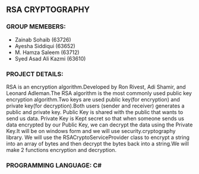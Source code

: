 ## RSA CRYPTOGRAPHY
### GROUP MEMEBERS:
- Zainab Sohaib (63726)
- Ayesha Siddiqui (63652)
- M. Hamza Saleem (63712)
- Syed Asad Ali Kazmi (63610)
### PROJECT DETAILS:
RSA is an encryption algorithm.Developed by Ron Rivest, Adi Shamir, and Leonard Adleman.The RSA algorithm is the most commonly used public key encryption algorithm.Two keys are used public key(for encryption) and private key(for decryption).Both users (sender and receiver) generates a public and private key. Public Key is shared with the public that wants to send us data. Private Key is Kept secret so that when someone sends us data encrypted by our Public Key, we can decrypt the data using the Private Key.It will be on windows form and we will use security.cryptography library. We will use the RSACryptoServiceProvider class to encrypt a string into an array of bytes and then decrypt the bytes back into a string.We will make 2 functions encryption and decryption.
### PROGRAMMING LANGUAGE: C#

